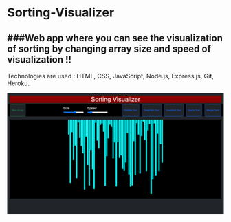 # Sorting-Visualizer
###Web app where you can see the visualization of sorting by changing array size and speed of visualization !!
-----
Technologies are used : HTML, CSS, JavaScript, Node.js, Express.js, Git, Heroku.

![alt text](sorting-visualizer-demo.png)

